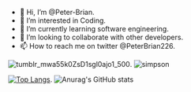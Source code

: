 - 👋 Hi, I’m @Peter-Brian.
- 👀 I’m interested in Coding.
- 🌱 I’m currently learning software engineering. 
- 💞️ I’m looking to collaborate with other developers.
- 📫 How to reach me on twitter @PeterBrian226.

<!---
Peter-Brian/Peter-Brian is a ✨ special ✨ repository because its `README.md` (this file) appears on your GitHub profile.
You can click the Preview link to take a look at your changes.
--->


![tumblr_mwa55k0ZsD1sgl0ajo1_500](https://user-images.githubusercontent.com/106863315/193553974-c536c555-3fe3-498c-a6f1-27454ed36915.gif).     ![simpson](https://user-images.githubusercontent.com/106863315/193556111-9862ea45-55a8-42e7-bdd3-ca84895bcffd.gif)


[![Top Langs](https://github-readme-stats.vercel.app/api/top-langs/?username=Peter-Brian&layout=compact)](https://github.com/Peter-Brian/github-readme-stats).          ![Anurag's GitHub stats](https://github-readme-stats.vercel.app/api?username=anuraghazra&theme=dark&show_icons=true)
